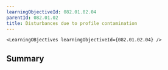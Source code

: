 ```yaml
---
learningObjectiveId: 082.01.02.04
parentId: 082.01.02
title: Disturbances due to profile contamination
---
```


```tsx eval
<LearningOBjectives learningObjectiveId={082.01.02.04} />
```

## Summary
